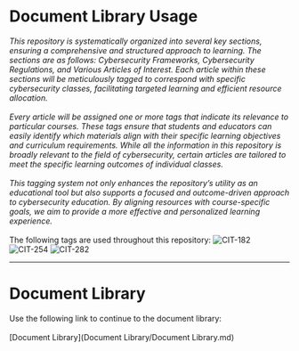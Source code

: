 # Document Library Usage
*This repository is systematically organized into several key sections, ensuring a comprehensive and structured approach to learning. The sections are as follows: Cybersecurity Frameworks, Cybersecurity Regulations, and Various Articles of Interest. Each article within these sections will be meticulously tagged to correspond with specific cybersecurity classes, facilitating targeted learning and efficient resource allocation.
<br/><br/>
Every article will be assigned one or more tags that indicate its relevance to particular courses. These tags ensure that students and educators can easily identify which materials align with their specific learning objectives and curriculum requirements. While all the information in this repository is broadly relevant to the field of cybersecurity, certain articles are tailored to meet the specific learning outcomes of individual classes.
<br/><br/>
This tagging system not only enhances the repository’s utility as an educational tool but also supports a focused and outcome-driven approach to cybersecurity education. By aligning resources with course-specific goals, we aim to provide a more effective and personalized learning experience.*
<br/><br/>
The following tags are used throughout this repository: 
![CIT-182](https://img.shields.io/badge/182-CIT?style=plastic&logo=educative&logoColor=white&color=3358FF)
![CIT-254](https://img.shields.io/badge/254-CIT?style=plastic&logo=Educative&logoColor=white&color=B833FF)
![CIT-282](https://img.shields.io/badge/282-CIT?style=plastic&logo=Educative&logoColor=white&color=FF9633)
<br/>

---
# Document Library
Use the following link to continue to the document library:
<br/><br/>
[Document Library](Document Library/Document Library.md)

<!-- Resources -->
<!-- Icons: https://simpleicons.org/ -->
<!-- Icons: http://www.onlinewebfonts.com/ -->
<!-- Shields: https://shields.io/ -->
